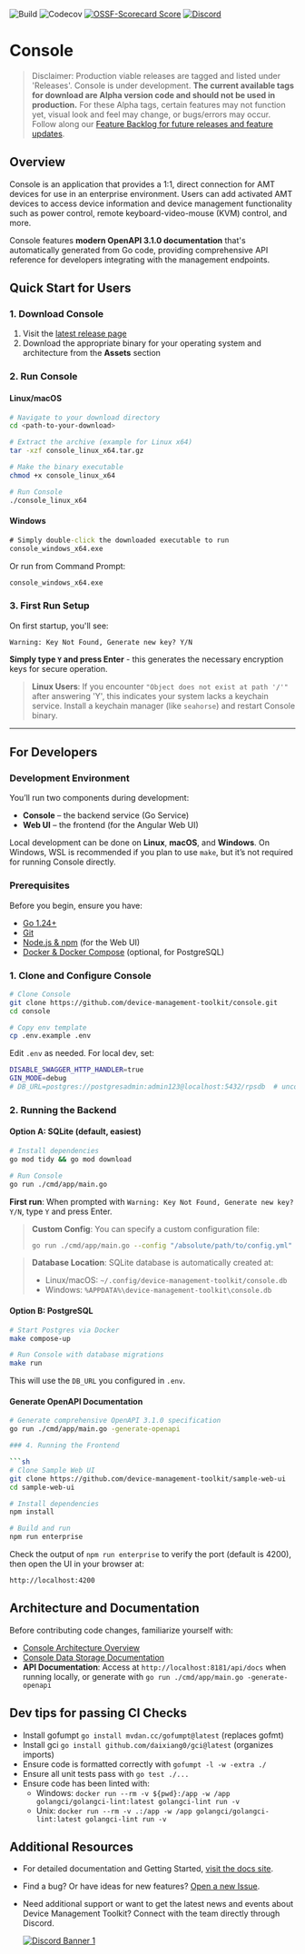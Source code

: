 ![Build](https://img.shields.io/github/actions/workflow/status/device-management-toolkit/console/ci.yml?style=for-the-badge&label=Build&logo=github)
![Codecov](https://img.shields.io/codecov/c/github/device-management-toolkit/console?style=for-the-badge&logo=codecov)
[![OSSF-Scorecard Score](https://img.shields.io/ossf-scorecard/github.com/device-management-toolkit/console?style=for-the-badge&label=OSSF%20Score)](https://api.securityscorecards.dev/projects/github.com/device-management-toolkit/console)
[![Discord](https://img.shields.io/discord/1063200098680582154?style=for-the-badge&label=Discord&logo=discord&logoColor=white&labelColor=%235865F2&link=https%3A%2F%2Fdiscord.gg%2FDKHeUNEWVH)](https://discord.gg/DKHeUNEWVH)

# Console

> Disclaimer: Production viable releases are tagged and listed under 'Releases'. Console is under development. **The current available tags for download are Alpha version code and should not be used in production.** For these Alpha tags, certain features may not function yet, visual look and feel may change, or bugs/errors may occur. Follow along our [Feature Backlog for future releases and feature updates](https://github.com/orgs/device-management-toolkit/projects/10).

## Overview

Console is an application that provides a 1:1, direct connection for AMT devices for use in an enterprise environment. Users can add activated AMT devices to access device information and device management functionality such as power control, remote keyboard-video-mouse (KVM) control, and more.

Console features **modern OpenAPI 3.1.0 documentation** that's automatically generated from Go code, providing comprehensive API reference for developers integrating with the management endpoints.

## Quick Start for Users

### 1. Download Console

1. Visit the [latest release page](https://github.com/device-management-toolkit/console/releases/latest)
2. Download the appropriate binary for your operating system and architecture from the **Assets** section

### 2. Run Console

#### Linux/macOS
```sh
# Navigate to your download directory
cd <path-to-your-download>

# Extract the archive (example for Linux x64)
tar -xzf console_linux_x64.tar.gz

# Make the binary executable
chmod +x console_linux_x64

# Run Console
./console_linux_x64
```

#### Windows
```cmd
# Simply double-click the downloaded executable to run
console_windows_x64.exe
```

Or run from Command Prompt:
```cmd
console_windows_x64.exe
```


### 3. First Run Setup

On first startup, you'll see:
```
Warning: Key Not Found, Generate new key? Y/N
```

**Simply type `Y` and press Enter** - this generates the necessary encryption keys for secure operation.


> **Linux Users**: If you encounter `"Object does not exist at path '/'"` after answering 'Y', this indicates your system lacks a keychain service. Install a keychain manager (like `seahorse`) and restart Console binary.

---

## For Developers

### Development Environment

You’ll run two components during development:

- **Console** – the backend service (Go Service)  
- **Web UI** – the frontend (for the Angular Web UI)

Local development can be done on **Linux**, **macOS**, and **Windows**. On Windows, WSL is recommended if you plan to use `make`, but it’s not required for running Console directly.

### Prerequisites

Before you begin, ensure you have:
- [Go 1.24+](https://go.dev/dl/)
- [Git](https://git-scm.com/downloads)
- [Node.js & npm](https://nodejs.org/) (for the Web UI)
- [Docker & Docker Compose](https://docs.docker.com/get-docker/) (optional, for PostgreSQL)

### 1. Clone and Configure Console

```sh
# Clone Console
git clone https://github.com/device-management-toolkit/console.git
cd console

# Copy env template
cp .env.example .env
```

Edit `.env` as needed. For local dev, set:

```sh
DISABLE_SWAGGER_HTTP_HANDLER=true
GIN_MODE=debug
# DB_URL=postgres://postgresadmin:admin123@localhost:5432/rpsdb  # uncomment for Postgres
```

### 2. Running the Backend

#### Option A: SQLite (default, easiest)

```sh
# Install dependencies
go mod tidy && go mod download

# Run Console
go run ./cmd/app/main.go
```

**First run**: When prompted with `Warning: Key Not Found, Generate new key? Y/N`, type `Y` and press Enter.

> **Custom Config**: You can specify a custom configuration file:
> ```sh
> go run ./cmd/app/main.go --config "/absolute/path/to/config.yml"
> ```

> **Database Location**: SQLite database is automatically created at:
> - Linux/macOS: `~/.config/device-management-toolkit/console.db`
> - Windows: `%APPDATA%\device-management-toolkit\console.db`

#### Option B: PostgreSQL

```sh
# Start Postgres via Docker
make compose-up

# Run Console with database migrations
make run
```

This will use the `DB_URL` you configured in `.env`.

#### Generate OpenAPI Documentation

```sh
# Generate comprehensive OpenAPI 3.1.0 specification
go run ./cmd/app/main.go -generate-openapi

### 4. Running the Frontend

```sh
# Clone Sample Web UI
git clone https://github.com/device-management-toolkit/sample-web-ui
cd sample-web-ui

# Install dependencies
npm install

# Build and run
npm run enterprise
```

Check the output of `npm run enterprise` to verify the port (default is 4200), then open the UI in your browser at:

```
http://localhost:4200
```

## Architecture and Documentation

Before contributing code changes, familiarize yourself with:

- [Console Architecture Overview](https://github.com/device-management-toolkit/console/wiki/Architecture-Overview)
- [Console Data Storage Documentation](https://github.com/device-management-toolkit/console/wiki/Console-Data-Storage)
- **API Documentation**: Access at `http://localhost:8181/api/docs` when running locally, or generate with `go run ./cmd/app/main.go -generate-openapi`

## Dev tips for passing CI Checks

- Install gofumpt `go install mvdan.cc/gofumpt@latest` (replaces gofmt)
- Install gci `go install github.com/daixiang0/gci@latest` (organizes imports)
- Ensure code is formatted correctly with `gofumpt -l -w -extra ./`
- Ensure all unit tests pass with `go test ./...`
- Ensure code has been linted with:
  - Windows: `docker run --rm -v ${pwd}:/app -w /app golangci/golangci-lint:latest golangci-lint run -v`
  - Unix: `docker run --rm -v .:/app -w /app golangci/golangci-lint:latest golangci-lint run -v`


## Additional Resources

- For detailed documentation and Getting Started, [visit the docs site](https://device-management-toolkit.github.io/docs).

<!-- - Looking to contribute? [Find more information here about contribution guidelines and practices](.\CONTRIBUTING.md). -->

- Find a bug? Or have ideas for new features? [Open a new Issue](https://github.com/device-management-toolkit/console/issues).

- Need additional support or want to get the latest news and events about Device Management Toolkit? Connect with the team directly through Discord.

    [![Discord Banner 1](https://discordapp.com/api/guilds/1063200098680582154/widget.png?style=banner2)](https://discord.gg/DKHeUNEWVH)
